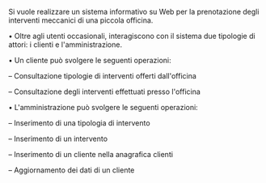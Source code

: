 Si vuole realizzare un sistema informativo su Web per la
prenotazione degli interventi meccanici di una piccola officina.

 • Oltre agli utenti occasionali, interagiscono con il sistema due
tipologie di attori: i clienti e l'amministrazione.

• Un cliente può svolgere le seguenti operazioni:

  – Consultazione tipologie di interventi offerti dall'officina
  
  – Consultazione degli interventi effettuati presso l'officina



• L'amministrazione può svolgere le seguenti operazioni:

  – Inserimento di una tipologia di intervento
  
  – Inserimento di un intervento
  
  – Inserimento di un cliente nella anagrafica clienti
  
  – Aggiornamento dei dati di un cliente
